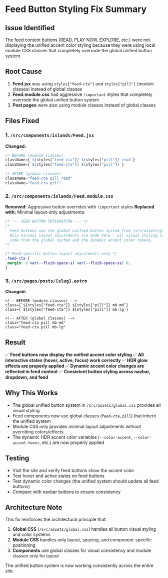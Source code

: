 # Feed Button Styling Fix Summary

## Issue Identified

The feed content buttons (READ, PLAY NOW, EXPLORE, etc.) were not displaying the unified accent color styling because they were using local module CSS classes that completely overrode the global unified button system.

## Root Cause

1. **Feed.jsx** was using `styles["feed-cta"]` and `styles["pill"]` (module classes) instead of global classes
2. **Feed.module.css** had aggressive `!important` styles that completely overrode the global unified button system
3. **Post pages** were also using module classes instead of global classes

## Files Fixed

### 1. `/src/components/islands/Feed.jsx`

**Changed:**

```jsx
// BEFORE (module classes)
className={`${styles["feed-cta"]} ${styles["pill"]} read`}
className={`${styles["feed-cta"]} ${styles["pill"]}`}

// AFTER (global classes)
className="feed-cta pill read"
className="feed-cta pill"
```

### 2. `/src/components/islands/Feed.module.css`

**Removed:** Aggressive button overrides with `!important` styles
**Replaced with:** Minimal layout-only adjustments:

```css
/* --- FEED BUTTON INTEGRATION --- */
/*
  Feed buttons use the global unified button system from /src/assets/global.css
  Only minimal layout adjustments are made here - all visual styling (colors, hover states, HDR effects)
  come from the global system and the dynamic accent color tokens.
*/

/* Feed-specific button layout adjustments only */
.feed-cta {
 margin: 0 var(--fluid-space-s) var(--fluid-space-xs) 0;
}
```

### 3. `/src/pages/posts/[slug].astro`

**Changed:**

```astro
<!-- BEFORE (module classes) -->
class={`${styles["feed-cta"]} ${styles["pill"]} mb-md`}
class={`${styles["feed-cta"]} ${styles["pill"]} mb-lg`}

<!-- AFTER (global classes) -->
class="feed-cta pill mb-md"
class="feed-cta pill mb-lg"
```

## Result

✅ **Feed buttons now display the unified accent color styling**
✅ **All interactive states (hover, active, focus) work correctly**
✅ **HDR glow effects are properly applied**
✅ **Dynamic accent color changes are reflected in feed content**
✅ **Consistent button styling across navbar, dropdown, and feed**

## Why This Works

- The global unified button system in `/src/assets/global.css` provides all visual styling
- Feed components now use global classes (`feed-cta`, `pill`) that inherit the unified system
- Module CSS only provides minimal layout adjustments without overriding colors/effects
- The dynamic HDR accent color variables (`--color-accent`, `--color-accent-hover`, etc.) are now properly applied

## Testing

- Visit the site and verify feed buttons show the accent color
- Test hover and active states on feed buttons
- Test dynamic color changes (the unified system should update all feed buttons)
- Compare with navbar buttons to ensure consistency

## Architecture Note

This fix reinforces the architectural principle that:

1. **Global CSS** (`/src/assets/global.css`) handles all button visual styling and color systems
2. **Module CSS** handles only layout, spacing, and component-specific positioning
3. **Components** use global classes for visual consistency and module classes only for layout

The unified button system is now working consistently across the entire site.
